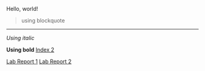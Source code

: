 Hello, world!
> using blockquote
---
*Using italic*

**Using bold**
[Index 2](index2)

[Lab Report 1](LabReport1/lab-report-1-week-2.html)
[Lab Report 2](LabReport2/lab-report-2-week-4.html)